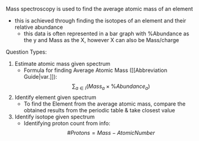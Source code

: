 Mass spectroscopy is used to find the average atomic mass of an element
- this is achieved through finding the isotopes of an element and their relative abundance
	- this data is often represented in a bar graph with %Abundance as the y and Mass as the X, however X can also be Mass/charge

Question Types:
1. Estimate atomic mass given spectrum
	- Formula for finding Average Atomic Mass ([[Abbreviation Guide|var.]]): $$\sum_{a\in I} (Mass_a\times\%Abundance_a)$$
2. Identify element given spectrum
	- To find the Element from the average atomic mass, compare the obtained results from the periodic table & take closest value
3. Identify isotope given spectrum
	- Identifying proton count from info: $$\#Protons = Mass-AtomicNumber$$